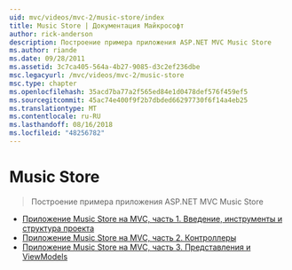 ```yaml
---
uid: mvc/videos/mvc-2/music-store/index
title: Music Store | Документация Майкрософт
author: rick-anderson
description: Построение примера приложения ASP.NET MVC Music Store
ms.author: riande
ms.date: 09/28/2011
ms.assetid: 3c7ca405-564a-4b27-9085-d3c2ef236dbe
msc.legacyurl: /mvc/videos/mvc-2/music-store
msc.type: chapter
ms.openlocfilehash: 35acd7ba77a2f565ed84e1d0478def576f459ef5
ms.sourcegitcommit: 45ac74e400f9f2b7dbded66297730f6f14a4eb25
ms.translationtype: MT
ms.contentlocale: ru-RU
ms.lasthandoff: 08/16/2018
ms.locfileid: "48256782"
---
```

<a name="music-store"></a>Music Store
====================
> Построение примера приложения ASP.NET MVC Music Store


- [Приложение Music Store на MVC, часть 1. Введение, инструменты и структура проекта](mvc-music-store-part-1-intro-tools-and-project-structure.md)
- [Приложение Music Store на MVC, часть 2. Контроллеры](mvc-music-store-part-2-controllers.md)
- [Приложение Music Store на MVC, часть 3. Представления и ViewModels](mvc-music-store-part-3-views-and-viewmodels.md)
